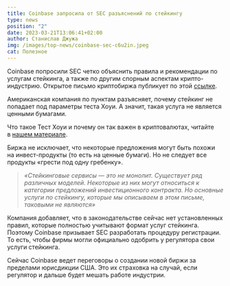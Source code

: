 ```yaml
---
title: Coinbase запросила от SEC разъяснений по стейкингу
type: news
position: "2"
date: 2023-03-21T13:06:41+02:00
author: Станислав Джужа
img: /images/top-news/coinbase-sec-c6u2in.jpeg
cat: Полезное
---
```

Coinbase попросили SEC четко объяснить правила и рекомендации по услугам стейкинга, а также по другим спорным аспектам крипто-индустрию. Открытое письмо криптобиржа публикует по этой [ссылке](https://assets.ctfassets.net/c5bd0wqjc7v0/37LaXLBCdgLHa7GE4TPnmw/7824df367e12f4136951db794a5df63d/Staking_Comment_Letter_3-20-2023_FINAL.pdf).

Американская компания по пунктам разъясняет, почему стейкинг не попадает под параметры теста Хоуи. А значит, такая услуга не является ценными бумагами.

Что такое Тест Хоуи и почему он так важен в криптовалютах, читайте в [нашем материале](https://incrypted.com/howies-test/).

Биржа не исключает, что некоторые предложения могут быть похожи на инвест-продукты (то есть на ценные бумаги). Но не следует все продукты «грести под одну гребенку».

> *«Стейкинговые сервисы — это не монолит. Существует ряд различных моделей. Некоторые из них могут относиться к категории предложений инвестиционного контракта. Но основные услуги по стейкингу, которые мы описываем в этом письме, таковыми не являются»*

Компания добавляет, что в законодательстве сейчас нет установленных правил, которые полностью учитывают формат услуг стейкинга. Поэтому Coinbase призывает SEC разработать процедуру регистрации. То есть, чтобы фирмы могли официально одобрить у регулятора свои услуги стейкинга.

Сейчас Coinbase ведет переговоры о создании новой биржи за пределами юрисдикции США. Это их страховка на случай, если регулятор и дальше будет мешать работе индустрии.